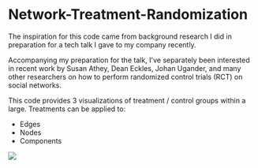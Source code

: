 # Network-Treatment-Randomization

The inspiration for this code came from background research I did in preparation for a tech talk I gave to my company recently. 

Accompanying my preparation for the talk, I've separately been interested in recent work by Susan Athey, Dean Eckles, Johan Ugander, and many other researchers on how to perform randomized control trials (RCT) on social networks.

This code provides 3 visualizations of treatment / control groups within a large. Treatments can be applied to:

* Edges
* Nodes
* Components

![](https://i.imgur.com/v876dTL.png)

